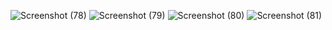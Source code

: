 ![Screenshot (78)](https://github.com/vishhiy/OIBSIP/assets/127002291/6a34398a-b27c-4f95-acd8-246c1f18c753)
![Screenshot (79)](https://github.com/vishhiy/OIBSIP/assets/127002291/ef139de8-b3e4-4773-a3e4-6d38782b607e)
![Screenshot (80)](https://github.com/vishhiy/OIBSIP/assets/127002291/4cac53b3-8b2d-45e6-b3f9-1c60c34ddc4d)
![Screenshot (81)](https://github.com/vishhiy/OIBSIP/assets/127002291/249e12d3-7c7b-42bb-9d2d-b2252e56669f)

